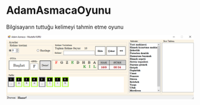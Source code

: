 # AdamAsmacaOyunu
Bilgisayarın tuttuğu kelimeyi tahmin etme oyunu

![image](/AdamAsmacaOyunu/main.png)
